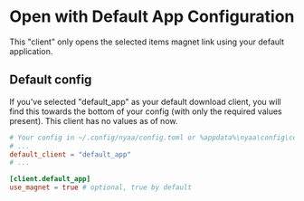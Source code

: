 # Open with Default App Configuration
This "client" only opens the selected items magnet link using your default application.

## Default config
If you've selected "default_app" as your default download client, you will find this towards the bottom of your config (with only the required values present). This client has no values as of now.
```toml
# Your config in ~/.config/nyaa/config.toml or %appdata%\nyaa\config\config.toml
# ...
default_client = "default_app"
# ...

[client.default_app]
use_magnet = true # optional, true by default
```
